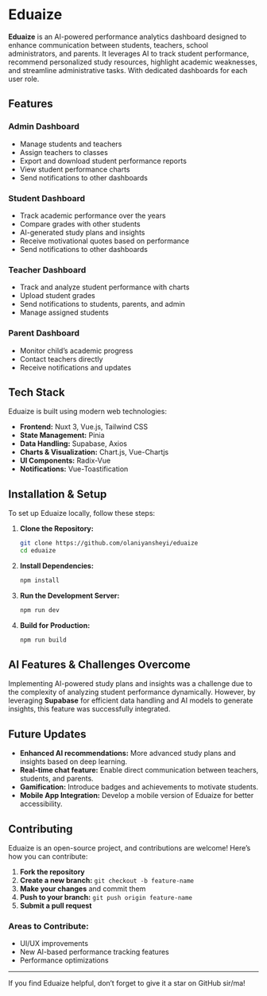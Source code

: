 # Eduaize

**Eduaize** is an AI-powered performance analytics dashboard designed to enhance communication between students, teachers, school administrators, and parents. It leverages AI to track student performance, recommend personalized study resources, highlight academic weaknesses, and streamline administrative tasks. With dedicated dashboards for each user role.

## Features

### Admin Dashboard

- Manage students and teachers
- Assign teachers to classes
- Export and download student performance reports
- View student performance charts
- Send notifications to other dashboards

### Student Dashboard

- Track academic performance over the years
- Compare grades with other students
- AI-generated study plans and insights
- Receive motivational quotes based on performance
- Send notifications to other dashboards

### Teacher Dashboard

- Track and analyze student performance with charts
- Upload student grades
- Send notifications to students, parents, and admin
- Manage assigned students

### Parent Dashboard

- Monitor child’s academic progress
- Contact teachers directly
- Receive notifications and updates

## Tech Stack

Eduaize is built using modern web technologies:

- **Frontend:** Nuxt 3, Vue.js, Tailwind CSS
- **State Management:** Pinia
- **Data Handling:** Supabase, Axios
- **Charts & Visualization:** Chart.js, Vue-Chartjs
- **UI Components:** Radix-Vue
- **Notifications:** Vue-Toastification

## Installation & Setup

To set up Eduaize locally, follow these steps:

1. **Clone the Repository:**

   ```sh
   git clone https://github.com/olaniyansheyi/eduaize
   cd eduaize
   ```

2. **Install Dependencies:**

   ```sh
   npm install
   ```

3. **Run the Development Server:**

   ```sh
   npm run dev
   ```

4. **Build for Production:**
   ```sh
   npm run build
   ```

## AI Features & Challenges Overcome

Implementing AI-powered study plans and insights was a challenge due to the complexity of analyzing student performance dynamically. However, by leveraging **Supabase** for efficient data handling and AI models to generate insights, this feature was successfully integrated.

## Future Updates

- **Enhanced AI recommendations:** More advanced study plans and insights based on deep learning.
- **Real-time chat feature:** Enable direct communication between teachers, students, and parents.
- **Gamification:** Introduce badges and achievements to motivate students.
- **Mobile App Integration:** Develop a mobile version of Eduaize for better accessibility.

## Contributing

Eduaize is an open-source project, and contributions are welcome! Here’s how you can contribute:

1. **Fork the repository**
2. **Create a new branch:** `git checkout -b feature-name`
3. **Make your changes** and commit them
4. **Push to your branch:** `git push origin feature-name`
5. **Submit a pull request**

### Areas to Contribute:

- UI/UX improvements
- New AI-based performance tracking features
- Performance optimizations

---

If you find Eduaize helpful, don’t forget to give it a star on GitHub sir/ma!
